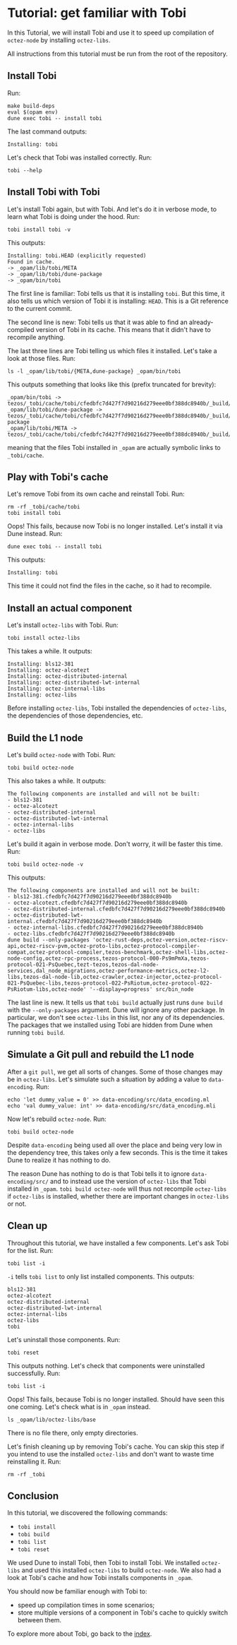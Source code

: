 # Tutorial: get familiar with Tobi

In this Tutorial, we will install Tobi and use it to speed up compilation of `octez-node`
by installing `octez-libs`.

All instructions from this tutorial must be run from the root of the repository.

## Install Tobi

Run:

    make build-deps
    eval $(opam env)
    dune exec tobi -- install tobi

The last command outputs:

    Installing: tobi

Let's check that Tobi was installed correctly.
Run:

    tobi --help

## Install Tobi with Tobi

Let's install Tobi again, but with Tobi.
And let's do it in verbose mode, to learn what Tobi is doing under the hood.
Run:

    tobi install tobi -v

This outputs:

    Installing: tobi.HEAD (explicitly requested)
    Found in cache.
    -> _opam/lib/tobi/META
    -> _opam/lib/tobi/dune-package
    -> _opam/bin/tobi

The first line is familiar: Tobi tells us that it is installing `tobi`.
But this time, it also tells us which version of Tobi it is installing: `HEAD`.
This is a Git reference to the current commit.

The second line is new: Tobi tells us that it was able to find an already-compiled
version of Tobi in its cache. This means that it didn't have to recompile anything.

The last three lines are Tobi telling us which files it installed.
Let's take a look at those files.
Run:

    ls -l _opam/lib/tobi/{META,dune-package} _opam/bin/tobi

This outputs something that looks like this (prefix truncated for brevity):

    _opam/bin/tobi -> tezos/_tobi/cache/tobi/cfedbfc7d427f7d90216d279eee0bf388dc8940b/_build/install/default/bin/tobi
    _opam/lib/tobi/dune-package -> tezos/_tobi/cache/tobi/cfedbfc7d427f7d90216d279eee0bf388dc8940b/_build/install/default/lib/tobi/dune-package
    _opam/lib/tobi/META -> tezos/_tobi/cache/tobi/cfedbfc7d427f7d90216d279eee0bf388dc8940b/_build/install/default/lib/tobi/META

meaning that the files Tobi installed in `_opam` are actually symbolic links to `_tobi/cache`.

## Play with Tobi's cache

Let's remove Tobi from its own cache and reinstall Tobi.
Run:

    rm -rf _tobi/cache/tobi
    tobi install tobi

Oops! This fails, because now Tobi is no longer installed. Let's install it via Dune instead.
Run:

    dune exec tobi -- install tobi

This outputs:

    Installing: tobi

This time it could not find the files in the cache, so it had to recompile.

## Install an actual component

Let's install `octez-libs` with Tobi. Run:

    tobi install octez-libs

This takes a while. It outputs:

    Installing: bls12-381
    Installing: octez-alcotezt
    Installing: octez-distributed-internal
    Installing: octez-distributed-lwt-internal
    Installing: octez-internal-libs
    Installing: octez-libs

Before installing `octez-libs`, Tobi installed the dependencies of `octez-libs`,
the dependencies of those dependencies, etc.

## Build the L1 node

Let's build `octez-node` with Tobi.
Run:

    tobi build octez-node

This also takes a while. It outputs:

    The following components are installed and will not be built:
    - bls12-381
    - octez-alcotezt
    - octez-distributed-internal
    - octez-distributed-lwt-internal
    - octez-internal-libs
    - octez-libs

Let's build it again in verbose mode.
Don't worry, it will be faster this time.
Run:

    tobi build octez-node -v

This outputs:

    The following components are installed and will not be built:
    - bls12-381.cfedbfc7d427f7d90216d279eee0bf388dc8940b
    - octez-alcotezt.cfedbfc7d427f7d90216d279eee0bf388dc8940b
    - octez-distributed-internal.cfedbfc7d427f7d90216d279eee0bf388dc8940b
    - octez-distributed-lwt-internal.cfedbfc7d427f7d90216d279eee0bf388dc8940b
    - octez-internal-libs.cfedbfc7d427f7d90216d279eee0bf388dc8940b
    - octez-libs.cfedbfc7d427f7d90216d279eee0bf388dc8940b
    dune build --only-packages 'octez-rust-deps,octez-version,octez-riscv-api,octez-riscv-pvm,octez-proto-libs,octez-protocol-compiler-compat,octez-protocol-compiler,tezos-benchmark,octez-shell-libs,octez-node-config,octez-rpc-process,tezos-protocol-000-Ps9mPmXa,tezos-protocol-021-PsQuebec,tezt-tezos,tezos-dal-node-services,dal_node_migrations,octez-performance-metrics,octez-l2-libs,tezos-dal-node-lib,octez-crawler,octez-injector,octez-protocol-021-PsQuebec-libs,tezos-protocol-022-PsRiotum,octez-protocol-022-PsRiotum-libs,octez-node' '--display=progress' src/bin_node

The last line is new. It tells us that `tobi build` actually just runs `dune build`
with the `--only-packages` argument. Dune will ignore any other package.
In particular, we don't see `octez-libs` in this list, nor any of its dependencies.
The packages that we installed using Tobi are hidden from Dune when running `tobi build`.

## Simulate a Git pull and rebuild the L1 node

After a `git pull`, we get all sorts of changes.
Some of those changes may be in `octez-libs`.
Let's simulate such a situation by adding a value to `data-encoding`.
Run:

    echo 'let dummy_value = 0' >> data-encoding/src/data_encoding.ml
    echo 'val dummy_value: int' >> data-encoding/src/data_encoding.mli

Now let's rebuild `octez-node`.
Run:

    tobi build octez-node

Despite `data-encoding` being used all over the place
and being very low in the dependency tree, this takes only a few seconds.
This is the time it takes Dune to realize it has nothing to do.

The reason Dune has nothing to do is that Tobi tells it to ignore `data-encoding/src/`
and to instead use the version of `octez-libs` that Tobi installed in `_opam`.
`tobi build octez-node` will thus not recompile `octez-libs` if `octez-libs`
is installed, whether there are important changes in `octez-libs` or not.

## Clean up

Throughout this tutorial, we have installed a few components.
Let's ask Tobi for the list.
Run:

    tobi list -i

`-i` tells `tobi list` to only list installed components.
This outputs:

    bls12-381
    octez-alcotezt
    octez-distributed-internal
    octez-distributed-lwt-internal
    octez-internal-libs
    octez-libs
    tobi

Let's uninstall those components.
Run:

    tobi reset

This outputs nothing.
Let's check that components were uninstalled successfully.
Run:

    tobi list -i

Oops! This fails, because Tobi is no longer installed.
Should have seen this one coming.
Let's check what is in `_opam` instead.

    ls _opam/lib/octez-libs/base

There is no file there, only empty directories.

Let's finish cleaning up by removing Tobi's cache.
You can skip this step if you intend to use the installed `octez-libs`
and don't want to waste time reinstalling it.
Run:

    rm -rf _tobi

## Conclusion

In this tutorial, we discovered the following commands:

- `tobi install`
- `tobi build`
- `tobi list`
- `tobi reset`

We used Dune to install Tobi, then Tobi to install Tobi.
We installed `octez-libs` and used this installed `octez-libs` to build `octez-node`.
We also had a look at Tobi's cache and how Tobi installs components in `_opam`.

You should now be familiar enough with Tobi to:

- speed up compilation times in some scenarios;
- store multiple versions of a component in Tobi's cache to quickly
  switch between them.

To explore more about Tobi, go back to the [index](index.md).
